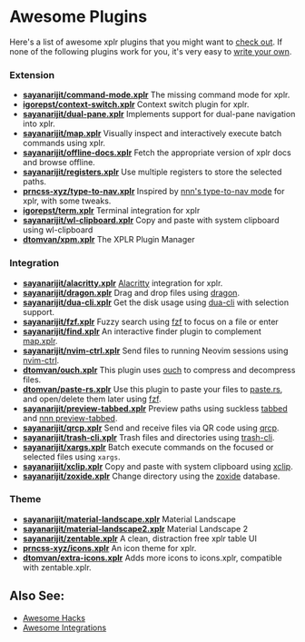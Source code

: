 # Awesome Plugins

Here's a list of awesome xplr plugins that you might want to [check out][48]. If none
of the following plugins work for you, it's very easy to
[write your own][1].

### Extension

- [**sayanarijit/command-mode.xplr**][37] The missing command mode for xplr.
- [**igorepst/context-switch.xplr**][42] Context switch plugin for xplr.
- [**sayanarijit/dual-pane.xplr**][43] Implements support for dual-pane navigation into xplr.
- [**sayanarijit/map.xplr**][38] Visually inspect and interactively execute batch commands using xplr.
- [**sayanarijit/offline-docs.xplr**][51] Fetch the appropriate version of xplr docs and browse offline.
- [**sayanarijit/registers.xplr**][49] Use multiple registers to store the selected paths.
- [**prncss-xyz/type-to-nav.xplr**][28] Inspired by [nnn's type-to-nav mode][29] for xplr,
  with some tweaks.
- [**igorepst/term.xplr**][39] Terminal integration for xplr
- [**sayanarijit/wl-clipboard.xplr**][52] Copy and paste with system clipboard using wl-clipboard
- [**dtomvan/xpm.xplr**][47] The XPLR Plugin Manager

### Integration

- [**sayanarijit/alacritty.xplr**][33] [Alacritty][34] integration for xplr.
- [**sayanarijit/dragon.xplr**][4] Drag and drop files using [dragon][5].
- [**sayanarijit/dua-cli.xplr**][6] Get the disk usage using [dua-cli][7] with selection
  support.
- [**sayanarijit/fzf.xplr**][8] Fuzzy search using [fzf][9] to focus on a file or enter
- [**sayanarijit/find.xplr**][44] An interactive finder plugin to complement [map.xplr][38].
- [**sayanarijit/nvim-ctrl.xplr**][35] Send files to running Neovim sessions using
  [nvim-ctrl][36].
- [**dtomvan/ouch.xplr**][40] This plugin uses [ouch][41] to compress and decompress files.
- [**dtomvan/paste-rs.xplr**][23] Use this plugin to paste your files to
  [paste.rs][24], and open/delete them later using [fzf][9].
- [**sayanarijit/preview-tabbed.xplr**][10] Preview paths using suckless [tabbed][11] and
  [nnn preview-tabbed][12].
- [**sayanarijit/qrcp.xplr**][26] Send and receive files via QR code using [qrcp][27].
- [**sayanarijit/trash-cli.xplr**][13] Trash files and directories using [trash-cli][14].
- [**sayanarijit/xargs.xplr**][22] Batch execute commands on the focused or selected files
  using `xargs`.
- [**sayanarijit/xclip.xplr**][15] Copy and paste with system clipboard using [xclip][16].
- [**sayanarijit/zoxide.xplr**][17] Change directory using the [zoxide][18] database.

### Theme

- [**sayanarijit/material-landscape.xplr**][19] Material Landscape
- [**sayanarijit/material-landscape2.xplr**][20] Material Landscape 2
- [**sayanarijit/zentable.xplr**][31] A clean, distraction free xplr table UI
- [**prncss-xyz/icons.xplr**][30] An icon theme for xplr.
- [**dtomvan/extra-icons.xplr**][50] Adds more icons to icons.xplr, compatible
  with zentable.xplr.

## Also See:

- [Awesome Hacks][45]
- [Awesome Integrations][46]

[1]: writing-plugins.md
[2]: #integration
[3]: #theme
[4]: https://github.com/sayanarijit/dragon.xplr
[5]: https://github.com/mwh/dragon
[6]: https://github.com/sayanarijit/dua-cli.xplr
[7]: https://github.com/Byron/dua-cli
[8]: https://github.com/sayanarijit/fzf.xplr
[9]: https://github.com/junegunn/fzf
[10]: https://github.com/sayanarijit/preview-tabbed.xplr
[11]: https://tools.suckless.org/tabbed/
[12]: https://github.com/jarun/nnn/blob/master/plugins/preview-tabbed
[13]: https://github.com/sayanarijit/trash-cli.xplr
[14]: https://github.com/andreafrancia/trash-cli
[15]: https://github.com/sayanarijit/xclip.xplr
[16]: https://github.com/astrand/xclip
[17]: https://github.com/sayanarijit/zoxide.xplr
[18]: https://github.com/ajeetdsouza/zoxide
[19]: https://github.com/sayanarijit/material-landscape.xplr
[20]: https://github.com/sayanarijit/material-landscape2.xplr
[22]: https://github.com/sayanarijit/xargs.xplr
[23]: https://github.com/dtomvan/paste-rs.xplr
[24]: https://paste.rs
[25]: https://github.com/sayanarijit/completion.xplr
[26]: https://github.com/sayanarijit/qrcp.xplr
[27]: https://github.com/claudiodangelis/qrcp
[28]: https://github.com/prncss-xyz/type-to-nav.xplr
[29]: https://github.com/jarun/nnn/wiki/concepts#type-to-nav
[30]: https://github.com/prncss-xyz/icons.xplr
[31]: https://github.com/sayanarijit/zentable.xplr
[32]: #extension
[33]: https://github.com/sayanarijit/alacritty.xplr
[34]: https://github.com/alacritty/alacritty
[35]: https://github.com/sayanarijit/nvim-ctrl.xplr
[36]: https://github.com/chmln/nvim-ctrl
[37]: https://github.com/sayanarijit/command-mode.xplr
[38]: https://github.com/sayanarijit/map.xplr
[39]: https://github.com/igorepst/term.xplr
[40]: https://github.com/dtomvan/ouch.xplr
[41]: https://github.com/ouch-org/ouch
[42]: https://github.com/igorepst/context-switch.xplr
[43]: https://github.com/sayanarijit/dual-pane.xplr
[44]: https://github.com/sayanarijit/find.xplr
[45]: awesome-hacks.md
[46]: awesome-integrations.md
[47]: https://github.com/dtomvan/xpm.xplr
[48]: installing-plugins.md
[49]: https://github.com/sayanarijit/registers.xplr
[50]: https://github.com/dtomvan/extra-icons.xplr
[51]: https://github.com/sayanarijit/offline-docs.xplr
[52]: https://github.com/sayanarijit/wl-clipboard.xplr
